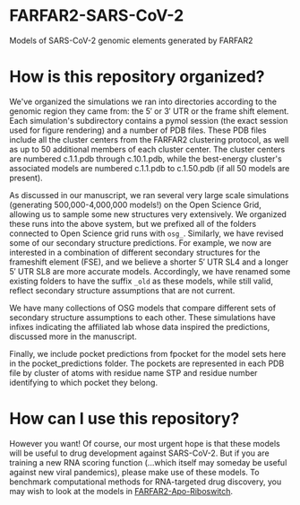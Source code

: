 # FARFAR2-SARS-CoV-2
Models of SARS-CoV-2 genomic elements generated by FARFAR2

# How is this repository organized?
We've organized the simulations we ran into directories according to the genomic region they came from: the 5′ or 3′ UTR or the frame shift element. Each simulation's subdirectory contains a pymol session (the exact session used for figure rendering) and a number of PDB files. These PDB files include all the cluster centers from the FARFAR2 clustering protocol, as well as up to 50 additional members of each cluster center. The cluster centers are numbered c.1.1.pdb through c.10.1.pdb, while the best-energy cluster's associated models are numbered c.1.1.pdb to c.1.50.pdb (if all 50 models are present).

As discussed in our manuscript, we ran several very large scale simulations (generating 500,000-4,000,000 models!) on the Open Science Grid, allowing us to sample some new structures very extensively. We organized these runs into the above system, but we prefixed all of the folders connected to Open Science grid runs with `osg_`. Similarly, we have revised some of our secondary structure predictions. For example, we now are interested in a combination of different secondary structures for the frameshift element (FSE), and we believe a shorter 5′ UTR SL4 and a longer 5′ UTR SL8 are more accurate models. Accordingly, we have renamed some existing folders to have the suffix `_old` as these models, while still valid, reflect secondary structure assumptions that are not current.

We have many collections of OSG models that compare different sets of secondary structure assumptions to each other. These simulations have infixes indicating the affiliated lab whose data inspired the predictions, discussed more in the manuscript.

Finally, we include pocket predictions from fpocket for the model sets here in the pocket_predictions folder. The pockets are represented in each PDB file by cluster of atoms with residue name STP and residue number identifying to which pocket they belong.

# How can I use this repository?
However you want! Of course, our most urgent hope is that these models will be useful to drug development against SARS-CoV-2. But if you are training a new RNA scoring function (...which itself may someday be useful against new viral pandemics), please make use of these models. To benchmark computational methods for RNA-targeted drug discovery, you may wish to look at the models in [FARFAR2-Apo-Riboswitch](https://github.com/DasLab/FARFAR2-Apo-Riboswitch).
